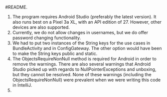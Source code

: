 #README.
1. The program requires Android Studio (preferably the latest version). It also runs best
 on a Pixel 3a XL, with an API edition of 27. However, other devices are also supported.
2. Currently, we do not allow changes in usernames, but we do offer password changing 
functionality. 
3. We had to put two instances of the String keys for the use cases in BundleActivity and in 
ConfigGateway. The other option would have been to make the String keys public and static. 
4. The ObjectsRequireNonNull method is required for Android in order to remove the warnings. There
are also several warnings that Android Studio picked up with regards to NullPointerExceptions and
unboxing, but they cannot be resolved. None of these warnings (including the ObjectsRequireNonNull)
were prevalent when we were writing this code in IntelliJ.
5.


